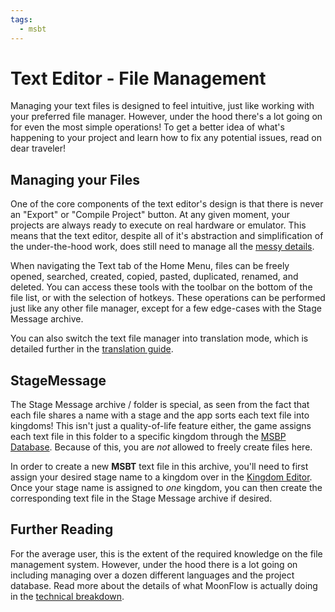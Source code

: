 ```yaml
---
tags:
  - msbt
---
```

# Text Editor - File Management
Managing your text files is designed to feel intuitive, just like working with your preferred file manager. However, under the hood there's a lot going on for even the most simple operations! To get a better idea of what's happening to your project and learn how to fix any potential issues, read on dear traveler!

## Managing your Files
One of the core components of the text editor's design is that there is never an "Export" or "Compile Project" button. At any given moment, your projects are always ready to execute on real hardware or emulator. This means that the text editor, despite all of it's abstraction and simplification of the under-the-hood work, does still need to manage all the [messy details](technical.md).

When navigating the Text tab of the Home Menu, files can be freely opened, searched, created, copied, pasted, duplicated, renamed, and deleted. You can access these tools with the toolbar on the bottom of the file list, or with the selection of hotkeys. These operations can be performed just like any other file manager, except for a few edge-cases with the Stage Message archive.

You can also switch the text file manager into translation mode, which is detailed further in the [translation guide](translations.md).

## StageMessage
The Stage Message archive / folder is special, as seen from the fact that each file shares a name with a stage and the app sorts each text file into kingdoms! This isn't just a quality-of-life feature either, the game assigns each text file in this folder to a specific kingdom through the [MSBP Database](technical.md#CTI1). Because of this, you are *not* allowed to freely create files here.

In order to create a new **MSBT** text file in this archive, you'll need to first assign your desired stage name to a kingdom over in the [Kingdom Editor](basics_kingdom_editor.md). Once your stage name is assigned to *one* kingdom, you can then create the corresponding text file in the Stage Message archive if desired.

## Further Reading
For the average user, this is the extent of the required knowledge on the file management system. However, under the hood there is a lot going on including managing over a dozen different languages and the project database. Read more about the details of what MoonFlow is actually doing in the [technical breakdown](technical.md).